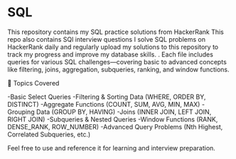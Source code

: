 # SQL

This repository contains my SQL practice solutions from HackerRank
This repo also contains SQl interview questions
I solve SQL problems on HackerRank daily and regularly upload my solutions to this repository to track my progress and improve my database skills.
.
Each file includes queries for various SQL challenges—covering basic to advanced concepts like filtering, joins, aggregation, subqueries, ranking, and window functions.

🧠 Topics Covered

-Basic Select Queries
-Filtering & Sorting Data (WHERE, ORDER BY, DISTINCT)
-Aggregate Functions (COUNT, SUM, AVG, MIN, MAX)
-Grouping Data (GROUP BY, HAVING)
-Joins (INNER JOIN, LEFT JOIN, RIGHT JOIN)
-Subqueries & Nested Queries
-Window Functions (RANK, DENSE_RANK, ROW_NUMBER)
-Advanced Query Problems (Nth Highest, Correlated Subqueries, etc.)


Feel free to use and reference it for learning and interview preparation.
